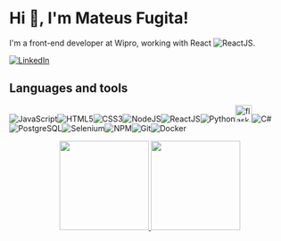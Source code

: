 # Hi 👋, I'm Mateus Fugita!

I'm a front-end developer at Wipro, working with React ![ReactJS](https://img.icons8.com/color/24/react-native.png).

[![LinkedIn](https://img.shields.io/badge/LinkedIn-%230077B5.svg?&style=flat-square&logo=linkedin&logoColor=white)](https://www.linkedin.com/in/mateus-fugita/)

## Languages and tools
![JavaScript](https://img.icons8.com/color/30/javascript.png)![HTML5](https://img.icons8.com/color/30/html-5.png)![CSS3](https://img.icons8.com/color/30/css3.png)![NodeJS](https://img.icons8.com/color/30/nodejs.png)![ReactJS](https://img.icons8.com/color/30/react-native.png)![Python](https://img.icons8.com/color/30/python.png)<img src="https://www.vectorlogo.zone/logos/pocoo_flask/pocoo_flask-icon.svg" alt="flask" width="30" height="30"/>![C#](https://img.icons8.com/color/30/c-sharp-logo.png)![PostgreSQL](https://img.icons8.com/color/30/postgresql.png)![Selenium](https://img.icons8.com/color/30/selenium.png)![NPM](https://img.icons8.com/color/30/npm.png)![Git](https://img.icons8.com/color/30/git.png)![Docker](https://img.icons8.com/color/30/docker.png)

<p align="center">
  <a href="https://github.com/mateusfugita">
      <img height="160em" src="https://github-readme-stats.vercel.app/api?username=mateusfugita&theme=react&show_icons=true&include_all_commits=true&count_private=true" />
  </a>
  <a href="https://github.com/mateusfugita">
    <img height="160em" src="https://github-readme-stats.vercel.app/api/top-langs/?username=mateusfugita&layout=compact&theme=react" />
  </a>
</p>

